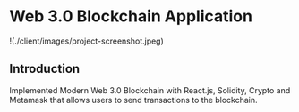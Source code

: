 # Web 3.0 Blockchain Application
!(./client/images/project-screenshot.jpeg)

## Introduction

Implemented Modern Web 3.0 Blockchain with React.js, Solidity, Crypto and Metamask that allows users to send transactions to the blockchain.